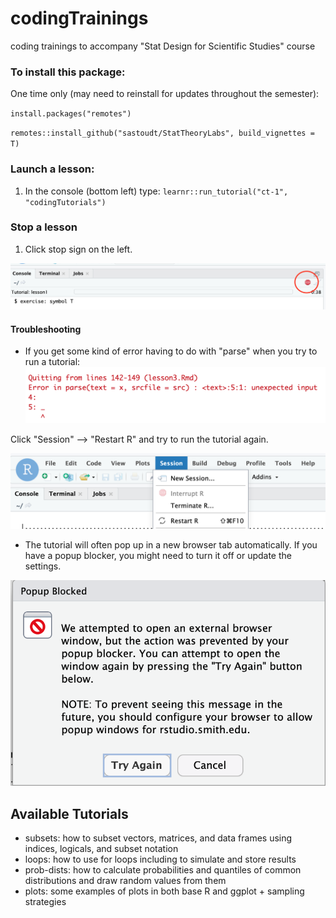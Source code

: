 # codingTrainings
coding trainings to accompany "Stat Design for Scientific Studies" course

### To install this package:

One time only (may need to reinstall for updates throughout the semester):


`install.packages("remotes")`

`remotes::install_github("sastoudt/StatTheoryLabs", build_vignettes = T)`

### Launch a lesson:

1. In the console (bottom left) type: `learnr::run_tutorial("ct-1", "codingTutorials")`

### Stop a lesson 

1. Click stop sign on the left.

![](stop-tutorial.png)

#### Troubleshooting

- If you get some kind of error having to do with "parse" when you try to run a tutorial:
![](restartR.png) 

Click "Session" --> "Restart R" and try to run the tutorial again. 

![](restartR2.png) 

- The tutorial will often pop up in a new browser tab automatically. If you have a popup blocker, you might need to turn it off or update the settings.

![](popups.png) 

## Available Tutorials

- subsets: how to subset vectors, matrices, and data frames using indices, logicals, and subset notation
- loops: how to use for loops including to simulate and store results 
- prob-dists: how to calculate probabilities and quantiles of common distributions and draw random values from them
- plots: some examples of plots in both base R and ggplot + sampling strategies 
